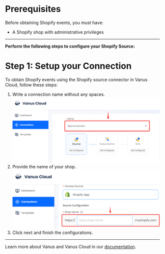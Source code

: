 #  
# Prerequisites

Before obtaining Shopify events, you must have:

- A Shopify shop with administrative privileges

---

**Perform the following steps to configure your Shopify Source:**

# Step 1: Setup your Connection 

To obtain Shopify events using the Shopify source connector in Vanus Cloud, follow these steps:

1. Write a connection name without any spaces.
   ![img.png](images/1.png)
2. Provide the name of your shop.
![](images/2.png)
3. Click next and finish the configurations.

---

Learn more about Vanus and Vanus Cloud in our [documentation](https://docs.vanus.ai).